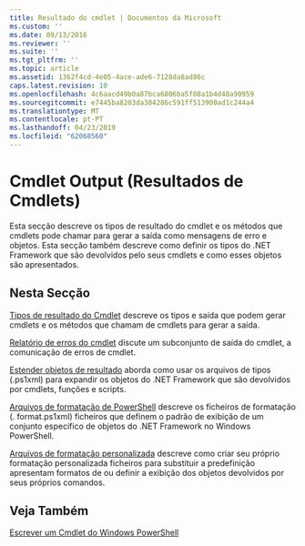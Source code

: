 ```yaml
---
title: Resultado do cmdlet | Documentos da Microsoft
ms.custom: ''
ms.date: 09/13/2016
ms.reviewer: ''
ms.suite: ''
ms.tgt_pltfrm: ''
ms.topic: article
ms.assetid: 1362f4cd-4e05-4ace-ade6-7128da8ad86c
caps.latest.revision: 10
ms.openlocfilehash: 4c6aacd49b0a87bca6806ba5f08a1b4d48a90959
ms.sourcegitcommit: e7445ba8203da304286c591ff513900ad1c244a4
ms.translationtype: MT
ms.contentlocale: pt-PT
ms.lasthandoff: 04/23/2019
ms.locfileid: "62068560"
---
```

# <a name="cmdlet-output"></a>Cmdlet Output (Resultados de Cmdlets)

Esta secção descreve os tipos de resultado do cmdlet e os métodos que cmdlets pode chamar para gerar a saída como mensagens de erro e objetos. Esta secção também descreve como definir os tipos do .NET Framework que são devolvidos pelo seus cmdlets e como esses objetos são apresentados.

## <a name="in-this-section"></a>Nesta Secção

[Tipos de resultado do Cmdlet](./types-of-cmdlet-output.md) descreve os tipos e saída que podem gerar cmdlets e os métodos que chamam de cmdlets para gerar a saída.

[Relatório de erros do cmdlet](./cmdlet-error-reporting.md) discute um subconjunto de saída do cmdlet, a comunicação de erros de cmdlet.

[Estender objetos de resultado](./extending-output-objects.md) aborda como usar os arquivos de tipos (.ps1xml) para expandir os objetos do .NET Framework que são devolvidos por cmdlets, funções e scripts.

[Arquivos de formatação de PowerShell](../format/powershell-formatting-files.md) descreve os ficheiros de formatação (. format.ps1xml) ficheiros que definem o padrão de exibição de um conjunto específico de objetos do .NET Framework no Windows PowerShell.

[Arquivos de formatação personalizada](./custom-formatting-files.md) descreve como criar seu próprio formatação personalizada ficheiros para substituir a predefinição apresentam formatos de ou definir a exibição dos objetos devolvidos por seus próprios comandos.

## <a name="see-also"></a>Veja Também

[Escrever um Cmdlet do Windows PowerShell](./writing-a-windows-powershell-cmdlet.md)
